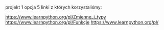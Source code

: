 projekt 1 opcja 5 linki z których korzystaliśmy:

https://www.learnpython.org/pl/Zmienne_i_typy
https://www.learnpython.org/pl/Funkcje
https://www.learnpython.org/pl/
